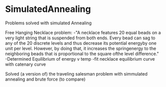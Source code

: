 # SimulatedAnnealing
Problems solved with simulated Annealing

Free Hanging Necklace problem:
-"A necklace features 20 equal beads on a very light string that is suspended from both ends. Every bead can sag to any of the 20 discrete levels and thus decrease its potential energyby one unit per level. However, by doing that, it increases the springenergy to the neighboring beads that is proportional to the square ofthe level difference."
-Determined Equilibrium of energy v temp
-fit necklace equilibrium curve with catenary curve

Solved (a version of) the traveling salesman problem with simmulated annealing and brute force (to compare)
